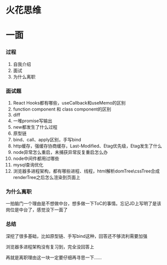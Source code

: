 # 火花思维

# 一面
### 过程

1. 自我介绍
2. 面试
3. 为什么离职

### 面试题

1. React Hooks都有哪些，useCallback和useMemo的区别
2. function component 和 class component的区别
3. diff
4. 一堆promise写输出
5. new都发生了什么过程
6. 原型链
7. bind、call、apply区别，手写bind
8. http缓存，强缓存协商缓存，Last-Modified、Etag优先级，Etag发生了什么
9. node异常怎么重启，未捕获异常反复重启怎么办
10. node中间件都用过哪些
11. mysql查询优化
12. 浏览器多进程架构，都有哪些进程、线程，html解析domTree\cssTree合成renderTree之后怎么渲染到页面上

### 为什么离职

一拍脑门一个理由是不想做中台，想多做一下ToC的事情。忘记JD上写明了是该岗位是中台了，感觉没下一面了

### 总结

深挖了很多基础，比如原型链、手写bind这种，回答还不够流利需要加强

浏览器多进程架构没有复习到，完全没回答上

再就是离职理由这一块一定要仔细再寻思一下……